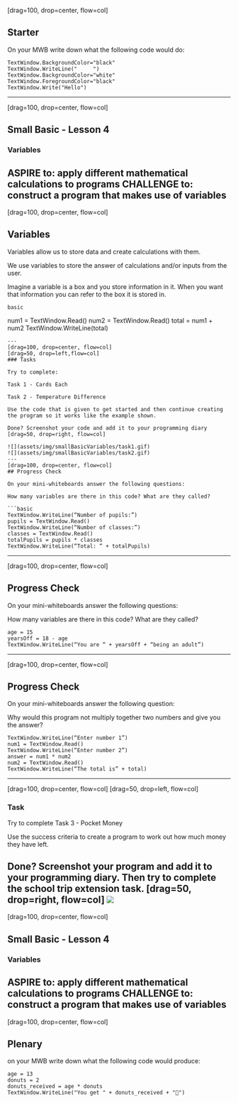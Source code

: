 [drag=100, drop=center, flow=col]

## Starter

On your MWB write down what the following code would do:

```basic
TextWindow.BackgroundColor="black"
TextWindow.WriteLine("     ")
TextWindow.BackgroundColor="white"
TextWindow.ForegroundColor="black"
TextWindow.Write("Hello")
```

---
[drag=100, drop=center, flow=col]

## Small Basic - Lesson 4 
### Variables

**ASPIRE to:**
apply different mathematical calculations to programs
**CHALLENGE to:**
construct a program that makes use of variables
---
[drag=100, drop=center, flow=col]

## Variables

Variables allow us to store data and create calculations with them.

We use variables to store the answer of calculations and/or inputs from the user.

Imagine a variable is a box and you store information in it. When you want that information you can refer to the box it is stored in.

```basic```

num1 = TextWindow.Read()
num2 = TextWindow.Read()
total = num1 + num2
TextWindow.WriteLine(total)
```
---
[drag=100, drop=center, flow=col]
[drag=50, drop=left,flow=col]
### Tasks

Try to complete:

Task 1 - Cards Each

Task 2 - Temperature Difference

Use the code that is given to get started and then continue creating the program so it works like the example shown.

Done? Screenshot your code and add it to your programming diary
[drag=50, drop=right, flow=col]

![](assets/img/smallBasicVariables/task1.gif)
![](assets/img/smallBasicVariables/task2.gif)
---
[drag=100, drop=center, flow=col]
## Progress Check

On your mini-whiteboards answer the following questions:

How many variables are there in this code? What are they called?

```basic
TextWindow.WriteLine(“Number of pupils:”)
pupils = TextWindow.Read()
TextWindow.WriteLine(“Number of classes:”)
classes = TextWindow.Read()
totalPupils = pupils * classes
TextWindow.WriteLine(“Total: “ + totalPupils)
```


---
[drag=100, drop=center, flow=col]
## Progress Check

On your mini-whiteboards answer the following questions:

How many variables are there in this code? What are they called?

```basic
age = 15
yearsOff = 18 - age
TextWindow.WriteLine(“You are “ + yearsOff + “being an adult”)
```

---
[drag=100, drop=center, flow=col]
## Progress Check
  
On your mini-whiteboards answer the following question:

Why would this program not multiply together two numbers and give you the answer?

```basic
TextWindow.WriteLine(“Enter number 1”)
num1 = TextWindow.Read()
TextWindow.WriteLine(“Enter number 2”)
answer = num1 * num2
num2 = TextWindow.Read()
TextWindow.WriteLine(“The total is” + total)
```
 
---
[drag=100, drop=center, flow=col]
[drag=50, drop=left, flow=col]
### Task
  
Try to complete Task 3 - Pocket Money

Use the success criteria to create a program to work out how much money they have left.

Done? Screenshot your program and add it to your programming diary.
Then try to complete the school trip extension task.
[drag=50, drop=right, flow=col]
![](assets/img/smallBasicVariables/task3.gif)
---
[drag=100, drop=center, flow=col]

## Small Basic - Lesson 4 
### Variables

**ASPIRE to:**
apply different mathematical calculations to programs
**CHALLENGE to:**
construct a program that makes use of variables
---
[drag=100, drop=center, flow=col]
## Plenary
on your MWB write down what the following code would produce:

```basic
age = 13
donuts = 2
donuts_received = age * donuts
TextWindow.WriteLine("You get " + donuts_received + "🍩")
```

 
